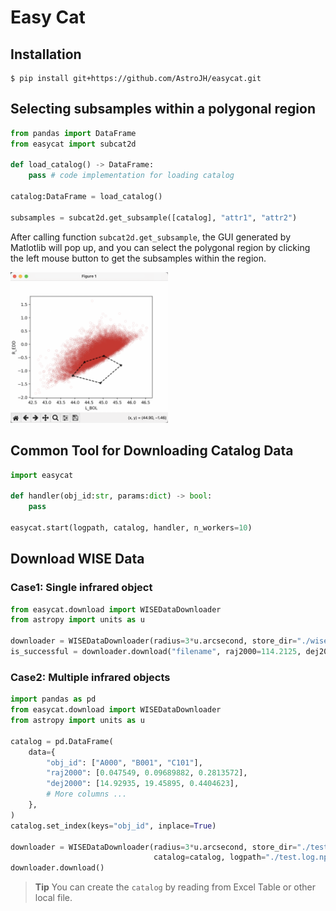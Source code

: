 # Easy Cat

## Installation
```shell
$ pip install git+https://github.com/AstroJH/easycat.git
```

## Selecting subsamples within a polygonal region
```Python
from pandas import DataFrame
from easycat import subcat2d

def load_catalog() -> DataFrame:
    pass # code implementation for loading catalog

catalog:DataFrame = load_catalog()

subsamples = subcat2d.get_subsample([catalog], "attr1", "attr2")
```
After calling function `subcat2d.get_subsample`, the GUI generated by Matlotlib will pop up, and you can select the polygonal region by clicking the left mouse button to get the subsamples within the region.

<img src="./figures/demo_subcat2d.png" width="50%" alt="demonstration_of_subcat2d">

## Common Tool for Downloading Catalog Data
```Python
import easycat

def handler(obj_id:str, params:dict) -> bool:
    pass

easycat.start(logpath, catalog, handler, n_workers=10)
```

## Download WISE Data
### Case1: Single infrared object
```Python
from easycat.download import WISEDataDownloader
from astropy import units as u

downloader = WISEDataDownloader(radius=3*u.arcsecond, store_dir="./wise_data/")
is_successful = downloader.download("filename", raj2000=114.2125, dej2000=65.6025)
```

### Case2: Multiple infrared objects
```Python
import pandas as pd
from easycat.download import WISEDataDownloader
from astropy import units as u

catalog = pd.DataFrame(
    data={
        "obj_id": ["A000", "B001", "C101"],
        "raj2000": [0.047549, 0.09689882, 0.2813572],
        "dej2000": [14.92935, 19.45895, 0.4404623],
        # More columns ...
    },
)
catalog.set_index(keys="obj_id", inplace=True)

downloader = WISEDataDownloader(radius=3*u.arcsecond, store_dir="./test_store_dir",
                                catalog=catalog, logpath="./test.log.npy")
downloader.download()
```

> **Tip**
> You can create the `catalog` by reading from Excel Table or other local file.